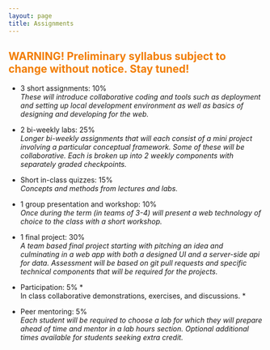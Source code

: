 ```yaml
---
layout: page
title: Assignments
---
```


## <span style="color: #F27D00">WARNING! Preliminary syllabus subject to change without notice. Stay tuned!</span> ##


- 3 short assignments: 10%
*<br>These will introduce collaborative coding and tools such as deployment and setting up local development environment as well as basics of designing and developing for the web.*

- 2 bi-weekly labs:  25%
*<br>Longer bi-weekly assignments that will each consist of a mini project involving a particular conceptual framework. Some of these will be collaborative. Each is broken up into 2 weekly components with separately graded checkpoints.*

- Short in-class quizzes:  15%
*<br>Concepts and methods from lectures and labs.*

- 1 group presentation and workshop: 10%
*<br>Once during the term (in teams of 3-4) will present a web technology of choice to the class with a short workshop.*

- 1 final project:  30%
*<br>A team based final project starting with pitching an idea and culminating in a web app with both a designed UI and a server-side api for data.  Assessment will be based on git pull requests and specific technical components that will be required for the projects.*

- Participation:  5%
*<br>In class collaborative demonstrations, exercises, and discussions. *

- Peer mentoring: 5%
*<br>Each student will be required to choose a lab for which they will prepare ahead of time and mentor in a lab hours section. Optional additional times available for students seeking extra credit.*
